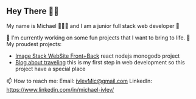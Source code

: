 ## Hey There 👋🏻
My name is Michael 🧑🏼‍💻 and I am a junior full stack web developer 🚀

🔭 I'm currently working on some fun projects that I want to bring to life.
🏅 My proudest projects:

 - [Image Stack WebSite Front+Back](https://github.com/Michael-Ivlev/react-around-api-full) react nodejs monogodb project
 - [Blog about traveling](https://github.com/Michael-Ivlev/web_project_3) this is my first step in web development so this project have a special place

📫 How to reach me: 
Email: ivlevMic@gmail.com
LinkedIn: https://www.linkedin.com/in/michael-ivlev/

